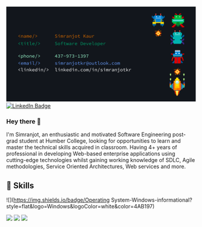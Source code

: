 [![Header](./assets/GithubBanner.png "Header")](https://github.com/simranjotkr/)
[![LinkedIn Badge](https://img.shields.io/badge/LinkedIn-Profile-informational?style=flat&logo=linkedin&logoColor=white&color=0D76A8)](https://www.linkedin.com/in/simranjotkr/)

### Hey there 👋

I'm Simranjot, an enthusiastic and motivated Software Engineering post-grad student at Humber College,
looking for opportunities to learn and master the technical skills acquired in classroom. Having 4+ years of professional in developing Web-based enterprise applications using cutting-edge technologies whilst gaining working knowledge of SDLC, Agile methodologies, Service Oriented Architectures, Web services and more.

## 💼 Skills

![](https://img.shields.io/badge/Operating System-Windows-informational?style=flat&logo=Windows&logoColor=white&color=4AB197)

![](https://img.shields.io/badge/Code-JavaScript-informational?style=flat&logo=JavaScript&logoColor=white&color=4AB197)
![](https://img.shields.io/badge/Code-Java-informational?style=flat&logo=Java&logoColor=white&color=4AB197)
![](https://img.shields.io/badge/Code-MySQL-informational?style=flat&logo=MySQL&logoColor=white&color=4AB197)


